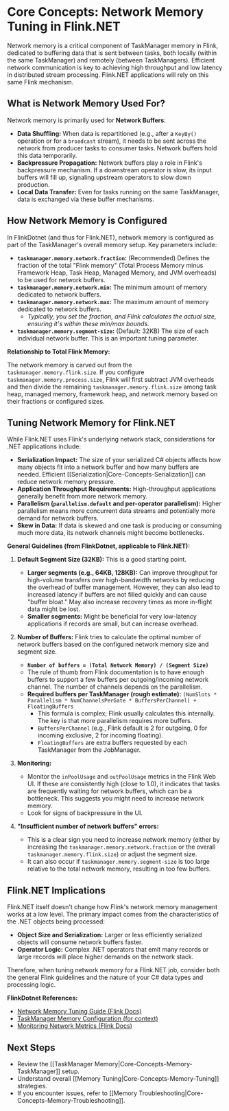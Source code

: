# Core Concepts: Network Memory Tuning in Flink.NET

Network memory is a critical component of TaskManager memory in Flink, dedicated to buffering data that is sent between tasks, both locally (within the same TaskManager) and remotely (between TaskManagers). Efficient network communication is key to achieving high throughput and low latency in distributed stream processing. Flink.NET applications will rely on this same Flink mechanism.

## What is Network Memory Used For?

Network memory is primarily used for **Network Buffers**:

*   **Data Shuffling:** When data is repartitioned (e.g., after a `KeyBy()` operation or for a `broadcast` stream), it needs to be sent across the network from producer tasks to consumer tasks. Network buffers hold this data temporarily.
*   **Backpressure Propagation:** Network buffers play a role in Flink's backpressure mechanism. If a downstream operator is slow, its input buffers will fill up, signaling upstream operators to slow down production.
*   **Local Data Transfer:** Even for tasks running on the same TaskManager, data is exchanged via these buffer mechanisms.

## How Network Memory is Configured

In FlinkDotnet (and thus for Flink.NET), network memory is configured as part of the TaskManager's overall memory setup. Key parameters include:

*   **`taskmanager.memory.network.fraction`:** (Recommended) Defines the fraction of the total "Flink memory" (Total Process Memory minus Framework Heap, Task Heap, Managed Memory, and JVM overheads) to be used for network buffers.
*   **`taskmanager.memory.network.min`:** The minimum amount of memory dedicated to network buffers.
*   **`taskmanager.memory.network.max`:** The maximum amount of memory dedicated to network buffers.
    *   *Typically, you set the fraction, and Flink calculates the actual size, ensuring it's within these min/max bounds.*
*   **`taskmanager.memory.segment-size`:** (Default: 32KB) The size of each individual network buffer. This is an important tuning parameter.

**Relationship to Total Flink Memory:**

The network memory is carved out from the `taskmanager.memory.flink.size`. If you configure `taskmanager.memory.process.size`, Flink will first subtract JVM overheads and then divide the remaining `taskmanager.memory.flink.size` among task heap, managed memory, framework heap, and network memory based on their fractions or configured sizes.

## Tuning Network Memory for Flink.NET

While Flink.NET uses Flink's underlying network stack, considerations for .NET applications include:

*   **Serialization Impact:** The size of your serialized C# objects affects how many objects fit into a network buffer and how many buffers are needed. Efficient [[Serialization|Core-Concepts-Serialization]] can reduce network memory pressure.
*   **Application Throughput Requirements:** High-throughput applications generally benefit from more network memory.
*   **Parallelism (`parallelism.default` and per-operator parallelism):** Higher parallelism means more concurrent data streams and potentially more demand for network buffers.
*   **Skew in Data:** If data is skewed and one task is producing or consuming much more data, its network channels might become bottlenecks.

**General Guidelines (from FlinkDotnet, applicable to Flink.NET):**

1.  **Default Segment Size (32KB):** This is a good starting point.
    *   **Larger segments (e.g., 64KB, 128KB):** Can improve throughput for high-volume transfers over high-bandwidth networks by reducing the overhead of buffer management. However, they can also lead to increased latency if buffers are not filled quickly and can cause "buffer bloat." May also increase recovery times as more in-flight data might be lost.
    *   **Smaller segments:** Might be beneficial for very low-latency applications if records are small, but can increase overhead.

2.  **Number of Buffers:** Flink tries to calculate the optimal number of network buffers based on the configured network memory size and segment size.
    *   **`Number of buffers = (Total Network Memory) / (Segment Size)`**
    *   The rule of thumb from Flink documentation is to have enough buffers to support a few buffers per outgoing/incoming network channel. The number of channels depends on the parallelism.
    *   **Required buffers per TaskManager (rough estimate):** `(NumSlots * Parallelism * NumChannelsPerGate * BuffersPerChannel) + FloatingBuffers`
        *   This formula is complex; Flink usually calculates this internally. The key is that more parallelism requires more buffers.
        *   `BuffersPerChannel` (e.g., Flink default is 2 for outgoing, 0 for incoming exclusive, 2 for incoming floating).
        *   `FloatingBuffers` are extra buffers requested by each TaskManager from the JobManager.

3.  **Monitoring:**
    *   Monitor the `inPoolUsage` and `outPoolUsage` metrics in the Flink Web UI. If these are consistently high (close to 1.0), it indicates that tasks are frequently waiting for network buffers, which can be a bottleneck. This suggests you might need to increase network memory.
    *   Look for signs of backpressure in the UI.

4.  **"Insufficient number of network buffers" errors:**
    *   This is a clear sign you need to increase network memory (either by increasing the `taskmanager.memory.network.fraction` or the overall `taskmanager.memory.flink.size`) or adjust the segment size.
    *   It can also occur if `taskmanager.memory.segment-size` is too large relative to the total network memory, resulting in too few buffers.

## Flink.NET Implications

Flink.NET itself doesn't change how Flink's network memory management works at a low level. The primary impact comes from the characteristics of the .NET objects being processed:

*   **Object Size and Serialization:** Larger or less efficiently serialized objects will consume network buffers faster.
*   **Operator Logic:** Complex .NET operators that emit many records or large records will place higher demands on the network stack.

Therefore, when tuning network memory for a Flink.NET job, consider both the general Flink guidelines and the nature of your C# data types and processing logic.

**FlinkDotnet References:**

*   [Network Memory Tuning Guide (Flink Docs)](https://nightlies.apache.org/flink/flink-docs-stable/docs/deployment/memory/network_mem_tuning/)
*   [TaskManager Memory Configuration (for context)](https://nightlies.apache.org/flink/flink-docs-stable/docs/deployment/memory/mem_setup_tm/)
*   [Monitoring Network Metrics (Flink Docs)](https://nightlies.apache.org/flink/flink-docs-stable/docs/ops/monitoring/metrics/#network)

## Next Steps

*   Review the [[TaskManager Memory|Core-Concepts-Memory-TaskManager]] setup.
*   Understand overall [[Memory Tuning|Core-Concepts-Memory-Tuning]] strategies.
*   If you encounter issues, refer to [[Memory Troubleshooting|Core-Concepts-Memory-Troubleshooting]].

